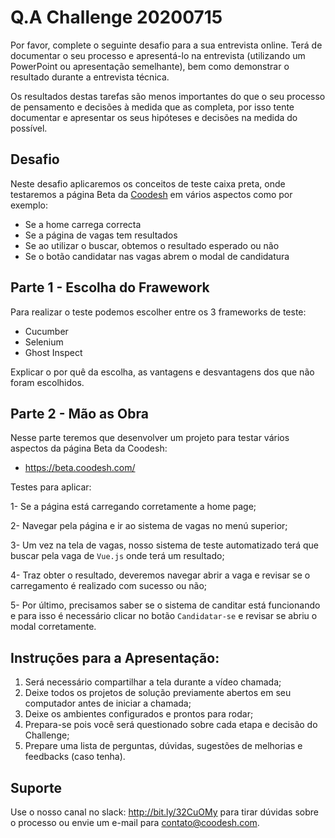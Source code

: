 # Q.A Challenge 20200715

Por favor, complete o seguinte desafio para a sua entrevista online. Terá de documentar o seu processo e apresentá-lo na entrevista (utilizando um PowerPoint ou apresentação semelhante), bem como demonstrar o resultado durante a entrevista técnica.

Os resultados destas tarefas são menos importantes do que o seu processo de pensamento e decisões à medida que as completa, por isso tente documentar e apresentar os seus hipóteses e decisões na medida do possível.

## Desafio

Neste desafio aplicaremos os conceitos de teste caixa preta, onde testaremos a página Beta da [Coodesh](https://beta.coodesh.com/) em vários aspectos como por exemplo:

- Se a home carrega correcta
- Se a página de vagas tem resultados
- Se ao utilizar o buscar, obtemos o resultado esperado ou não
- Se o botão candidatar nas vagas abrem o modal de candidatura

## Parte 1 - Escolha do Frawework

Para realizar o teste podemos escolher entre os 3 frameworks de teste:

- Cucumber
- Selenium
- Ghost Inspect

Explicar o por quê da escolha, as vantagens e desvantagens dos que não foram escolhidos.

## Parte 2 - Mão as Obra

Nesse parte teremos que desenvolver um projeto para testar vários aspectos da página Beta da Coodesh:

- https://beta.coodesh.com/


Testes para aplicar:

1- Se a página está carregando corretamente a home page;

2- Navegar pela página e ir ao sistema de vagas no menú superior;

3- Um vez na tela de vagas, nosso sistema de teste automatizado terá que buscar pela vaga de `Vue.js` onde terá um resultado;

4- Traz obter o resultado, deveremos navegar abrir a vaga e revisar se o carregamento é realizado com sucesso ou não;

5- Por último, precisamos saber se o sistema de canditar está funcionando e para isso é necessário clicar no botão `Candidatar-se` e revisar se abriu o modal corretamente.


## Instruções para a Apresentação: 

1. Será necessário compartilhar a tela durante a vídeo chamada;
2. Deixe todos os projetos de solução previamente abertos em seu computador antes de iniciar a chamada;
3. Deixe os ambientes configurados e prontos para rodar; 
4. Prepara-se pois você será questionado sobre cada etapa e decisão do Challenge;
5. Prepare uma lista de perguntas, dúvidas, sugestões de melhorias e feedbacks (caso tenha).

## Suporte

Use o nosso canal no slack: http://bit.ly/32CuOMy para tirar dúvidas sobre o processo ou envie um e-mail para contato@coodesh.com. 


